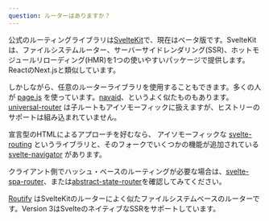 ```yaml
---
question: ルーターはありますか？
---
```


公式のルーティングライブラリは[SvelteKit](https://kit.svelte.dev/)で、現在はベータ版です。SvelteKitは、ファイルシステムルーター、サーバーサイドレンダリング(SSR)、ホットモジュールリローディング(HMR)を1つの使いやすいパッケージで提供します。ReactのNext.jsと類似しています。

しかしながら、任意のルーターライブラリを使用することもできます。多くの人が [page.js](https://github.com/visionmedia/page.js) を使っています。[navaid](https://github.com/lukeed/navaid)、というよく似たものもあります。[universal-router](https://github.com/kriasoft/universal-router) は子ルートもアイソモーフィックに扱えますが、ヒストリーのサポートは組み込まれていません。

宣言型のHTMLによるアプローチを好むなら、 アイソモーフィックな [svelte-routing](https://github.com/EmilTholin/svelte-routing) というライブラリと、そのフォークでいくつかの機能が追加されている [svelte-navigator](https://github.com/mefechoel/svelte-navigator) があります。

クライアント側でハッシュ・ベースのルーティングが必要な場合は、[svelte-spa-router](https://github.com/ItalyPaleAle/svelte-spa-router)、または[abstract-state-router](https://github.com/TehShrike/abstract-state-router/)を確認してみてください。

[Routify](https://routify.dev) はSvelteKitのルーターによく似たファイルシステムベースのルーターです。Version 3はSvelteのネイティブなSSRをサポートしています。

